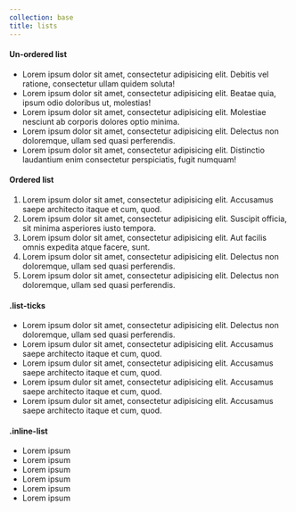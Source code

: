 ```yaml
---
collection: base
title: lists
---
```


<div class="row no-border">
    <div class="six-col">
        <h4>Un-ordered list</h4>
        <ul>
            <li>Lorem ipsum dolor sit amet, consectetur adipisicing elit. Debitis vel ratione, consectetur ullam quidem soluta!</li>
            <li>Lorem ipsum dolor sit amet, consectetur adipisicing elit. Beatae quia, ipsum odio doloribus ut, molestias!</li>
            <li>Lorem ipsum dolor sit amet, consectetur adipisicing elit. Molestiae nesciunt ab corporis dolores optio minima.</li>
            <li>Lorem ipsum dolor sit amet, consectetur adipisicing elit. Delectus non doloremque, ullam sed quasi perferendis.</li>
            <li>Lorem ipsum dolor sit amet, consectetur adipisicing elit. Distinctio laudantium enim consectetur perspiciatis, fugit numquam!</li>
        </ul>
    </div>
    <div class="six-col last-col">
        <h4>Ordered list</h4>
        <ol>
            <li>Lorem ipsum dolor sit amet, consectetur adipisicing elit. Accusamus saepe architecto itaque et cum, quod.</li>
            <li>Lorem ipsum dolor sit amet, consectetur adipisicing elit. Suscipit officia, sit minima asperiores iusto tempora.</li>
            <li>Lorem ipsum dolor sit amet, consectetur adipisicing elit. Aut facilis omnis expedita atque facere, sunt.</li>
            <li>Lorem ipsum dolor sit amet, consectetur adipisicing elit. Delectus non doloremque, ullam sed quasi perferendis.</li>
            <li>Lorem ipsum dolor sit amet, consectetur adipisicing elit. Delectus non doloremque, ullam sed quasi perferendis.</li>
        </ol>
    </div>
</div>

<div class="row no-border">
    <div class="six-col">
        <h4>.list-ticks</h4>
        <ul class="list-ticks">
            <li>Lorem ipsum dolor sit amet, consectetur adipisicing elit. Delectus non doloremque, ullam sed quasi perferendis.</li>
            <li>Lorem ipsum dulor sit amet, consectetur adipisicing elit. Accusamus saepe architecto itaque et cum, quod.</li>
            <li>Lorem ipsum dulor sit amet, consectetur adipisicing elit. Accusamus saepe architecto itaque et cum, quod.</li>
            <li>Lorem ipsum dulor sit amet, consectetur adipisicing elit. Accusamus saepe architecto itaque et cum, quod.</li>
            <li class="last-item">Lorem ipsum dulor sit amet, consectetur adipisicing elit. Accusamus saepe architecto itaque et cum, quod.</li>
        </ul>
    </div>
    <div class="six-col last-col">
        <h4>.inline-list</h4>
        <ul class="inline-list">
            <li>Lorem ipsum</li>
            <li>Lorem ipsum</li>
            <li>Lorem ipsum</li>
            <li>Lorem ipsum</li>
            <li>Lorem ipsum</li>
            <li class="last-item">Lorem ipsum</li>
        </ul>
    </div>
</div>

